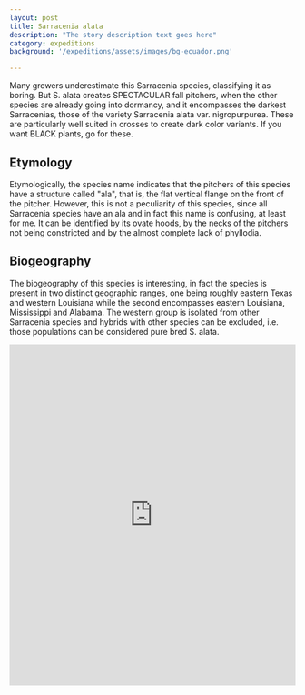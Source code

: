 ```yaml
---
layout: post
title: Sarracenia alata
description: "The story description text goes here"
category: expeditions
background: '/expeditions/assets/images/bg-ecuador.png'

---
```


Many growers underestimate this Sarracenia species, classifying it as boring. But S. alata creates SPECTACULAR fall pitchers, when the other species are already going into dormancy, and it encompasses the darkest Sarracenias, those of the variety Sarracenia alata var. nigropurpurea. These are particularly well suited in crosses to create dark color variants. If you want BLACK plants, go for these.

## Etymology
Etymologically, the species name indicates that the pitchers of this species have a structure called "ala", that is, the flat vertical flange on the front of the pitcher. However, this is not a peculiarity of this species, since all Sarracenia species have an ala and in fact this name is confusing, at least for me. It can be identified by its ovate hoods, by the necks of the pitchers not being constricted and by the almost complete lack of phyllodia.

## Biogeography
The biogeography of this species is interesting, in fact the species is present in two distinct geographic ranges, one being roughly eastern Texas and western Louisiana while the second encompasses eastern Louisiana, Mississippi and Alabama. The western group is isolated from other Sarracenia species and hybrids with other species can be excluded, i.e. those populations can be considered pure bred S. alata.

<iframe src="https://marco-barandun.github.io/cp-resource/sarracenia/assets/maps/Sarracenia_alata.html" height="600px" width="100%" style="border:none;"></iframe>
